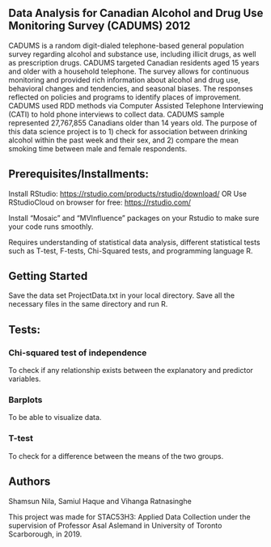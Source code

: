 ## Data Analysis for Canadian Alcohol and Drug Use Monitoring Survey (CADUMS) 2012

CADUMS is a random digit-dialed telephone-based general population survey regarding alcohol and substance use, including illicit drugs, as well as prescription drugs. CADUMS targeted Canadian residents aged 15 years and older with a household telephone. The survey allows for continuous monitoring and provided rich information about alcohol and drug use, behavioral changes and tendencies, and seasonal biases. The responses reflected on policies and programs to identify places of improvement. CADUMS used RDD methods via Computer Assisted Telephone Interviewing (CATI) to hold phone interviews to collect data. CADUMS sample represented 27,767,855 Canadians older than 14 years old. The purpose of this data science project is to 1) check for association between drinking alcohol within the past week and their sex, and 2) compare the mean smoking time between male and female respondents.

## Prerequisites/Installments:
Install RStudio: https://rstudio.com/products/rstudio/download/ OR Use RStudioCloud on browser for free: https://rstudio.com/ 

Install “Mosaic” and “MVInfluence” packages on your Rstudio to make sure your code runs smoothly.

Requires understanding of statistical data analysis, different statistical tests such as T-test, F-tests, Chi-Squared tests, and programming language R.

## Getting Started
Save the data set ProjectData.txt in your local directory. Save all the necessary files in the same directory and run R.

## Tests:

### Chi-squared test of independence
To check if any relationship exists between the explanatory and predictor variables.

### Barplots 
To be able to visualize data. 

### T-test
To check for a difference between the means of the two groups. 

## Authors
Shamsun Nila, Samiul Haque and Vihanga Ratnasinghe

This project was made for STAC53H3: Applied Data Collection under the supervision of Professor Asal Aslemand in University of Toronto Scarborough, in 2019.


